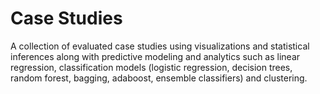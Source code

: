 # Case Studies
A collection of evaluated case studies using visualizations and statistical inferences along with predictive modeling and analytics such as linear regression, classification models (logistic regression, decision trees, random forest, bagging, adaboost, ensemble classifiers) and clustering.
